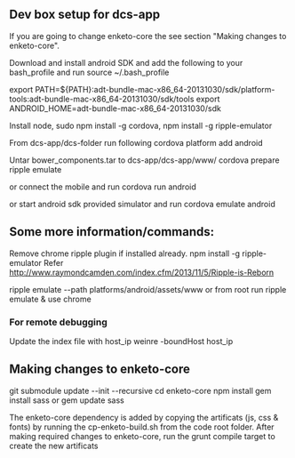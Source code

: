 ## Dev box setup for dcs-app

If you are going to change enketo-core the see section "Making changes to enketo-core".

Download and install android SDK and add the following to your bash_profile and run source ~/.bash_profile

export PATH=${PATH}:adt-bundle-mac-x86_64-20131030/sdk/platform-tools:adt-bundle-mac-x86_64-20131030/sdk/tools
export ANDROID_HOME=adt-bundle-mac-x86_64-20131030/sdk

Install node, sudo npm install -g cordova, npm install -g ripple-emulator

From dcs-app/dcs-folder run following
cordova platform add android

Untar bower_components.tar to dcs-app/dcs-app/www/
cordova prepare
ripple emulate

or connect the mobile and run 
cordova run android

or start android sdk provided simulator and run
cordova emulate android

## Some more information/commands:

Remove chrome ripple plugin if installed already.
npm install -g ripple-emulator
Refer http://www.raymondcamden.com/index.cfm/2013/11/5/Ripple-is-Reborn

ripple emulate --path platforms/android/assets/www
or from root run
ripple emulate 
& use chrome

### For remote debugging
Update the index file with host_ip
weinre -boundHost host_ip

## Making changes to enketo-core

git submodule update --init --recursive
cd enketo-core
npm install
gem install sass or gem update sass

The enketo-core dependency is added by copying the artificats (js, css & fonts) by running the cp-enketo-build.sh from the code root folder.
After making required changes to enketo-core, run the grunt compile target to create the new artificats

